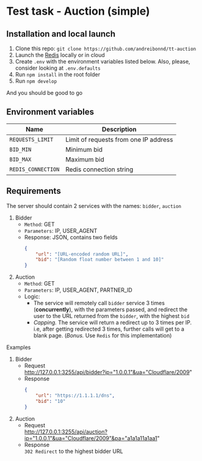 # Test task - Auction (simple)

## Installation and local launch

1. Clone this repo: `git clone https://github.com/andreibonnd/tt-auction`
2. Launch the [Redis](https://redislabs.com/try-free) locally or in cloud
3. Create `.env` with the environment variables listed below. Also, please, consider looking at `.env.defaults`
4. Run `npm install` in the root folder
5. Run `npm develop`

And you should be good to go

## Environment variables

| Name               | Description                           |
| ------------------ | ------------------------------------- |
| `REQUESTS_LIMIT`   | Limit of requests from one IP address |
| `BID_MIN`          | Minimum bid                           |
| `BID_MAX`          | Maximum bid                           |
| `REDIS_CONNECTION` | Redis connection string               |

## Requirements

The server should contain 2 services with the names: `bidder`, `auction`

1. Bidder
    - `Method`: GET
    - `Parameters`: IP, USER_AGENT
    - Response: JSON, contains two fields
        ```json
        {
            "url": "[URL-encoded random URL]",
            "bid": "[Random float number between 1 and 10]"
        }
        ```
2. Auction
    - `Method`: GET
    - `Parameters`: IP, USER_AGENT, PARTNER_ID
    - Logic:
        - The service will remotely call `bidder` service 3 times (**concurrently**), with the parameters passed, and redirect the user to the URL returned from the `bidder`, with the highest `bid`
        - _Capping._ The service will return a redirect up to 3 times per IP. i.e, after getting redirected 3 times, further calls will get to a blank page. (_Bonus._ Use `Redis` for this implementation)

Examples

1. Bidder
    - Request\
       http://127.0.0.1:3255/api/bidder?ip="1.0.0.1"&ua="Cloudflare/2009"
    - Response
        ```json
        {
            "url": "https://1.1.1.1/dns",
            "bid": "10"
        }
        ```
2. Auction
    - Request\
       http://127.0.0.1:3255/api/auction?ip="1.0.0.1"&ua="Cloudflare/2009"&pa="a1a1a11a1aa1"
    - Response\
       `302 Redirect` to the highest bidder URL
